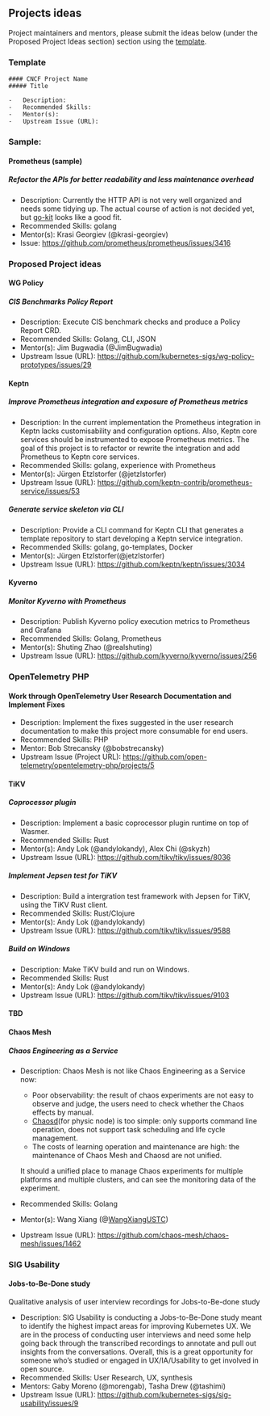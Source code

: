 ## Projects ideas

Project maintainers and mentors, please submit the ideas below (under the Proposed Project Ideas section) section using the [template](/PROJECT_IDEA_TEMPLATE.md).

### Template

```
#### CNCF Project Name
##### Title

-	Description:
-	Recommended Skills:
-	Mentor(s):
-	Upstream Issue (URL):
```

### Sample:

#### Prometheus (sample)

##### Refactor the APIs for better readability and less maintenance overhead

- Description: Currently the HTTP API is not very well organized and needs some tidying up. The actual course of action is not decided yet, but [go-kit](https://github.com/go-kit/kit) looks like a good fit.
- Recommended Skills: golang
- Mentor(s): Krasi Georgiev (@krasi-georgiev)
- Issue: https://github.com/prometheus/prometheus/issues/3416

### Proposed Project ideas

#### WG Policy
##### CIS Benchmarks Policy Report
-	Description: Execute CIS benchmark checks and produce a Policy Report CRD. 
-	Recommended Skills: Golang, CLI, JSON
-	Mentor(s): Jim Bugwadia (@JimBugwadia)
-	Upstream Issue (URL): https://github.com/kubernetes-sigs/wg-policy-prototypes/issues/29

#### Keptn
##### Improve Prometheus integration and exposure of Prometheus metrics
-	Description: In the current implementation the Prometheus integration in Keptn lacks customisability and configuration options. Also, Keptn core services should be instrumented to expose Prometheus metrics. The goal of this project is to refactor or rewrite the integration and add Prometheus to Keptn core services. 
-	Recommended Skills: golang, experience with Prometheus
-	Mentor(s): Jürgen Etzlstorfer (@jetzlstorfer)
-	Upstream Issue (URL): https://github.com/keptn-contrib/prometheus-service/issues/53 

##### Generate service skeleton via CLI
-   Description: Provide a CLI command for Keptn CLI that generates a template repository to start developing a Keptn service integration.
-   Recommended Skills: golang, go-templates, Docker
-   Mentor(s): Jürgen Etzlstorfer(@jetzlstorfer) 
-   Upstream Issue (URL): https://github.com/keptn/keptn/issues/3034 


#### Kyverno
##### Monitor Kyverno with Prometheus

-	Description: Publish Kyverno policy execution metrics to Prometheus and Grafana
-	Recommended Skills: Golang, Prometheus
-	Mentor(s): Shuting Zhao (@realshuting)
-	Upstream Issue (URL): https://github.com/kyverno/kyverno/issues/256


### OpenTelemetry PHP
#### Work through OpenTelemetry User Research Documentation and Implement Fixes

-   Description: Implement the fixes suggested in the user research documentation to make this project more consumable for end users.
-   Recommended Skills: PHP
-   Mentor: Bob Strecansky (@bobstrecansky)
-   Upstream Issue (Project URL): https://github.com/open-telemetry/opentelemetry-php/projects/5


#### TiKV
##### Coprocessor plugin

-	Description: Implement a basic coprocessor plugin runtime on top of Wasmer.
-	Recommended Skills: Rust
-	Mentor(s): Andy Lok (@andylokandy), Alex Chi (@skyzh)
-	Upstream Issue (URL): https://github.com/tikv/tikv/issues/8036

##### Implement Jepsen test for TiKV

-	Description: Build a intergration test framework with Jepsen for TiKV,
    using the TiKV Rust client.
-	Recommended Skills: Rust/Clojure
-	Mentor(s): Andy Lok (@andylokandy)
-	Upstream Issue (URL): https://github.com/tikv/tikv/issues/9588

##### Build on Windows

-	Description: Make TiKV build and run on Windows.
-	Recommended Skills: Rust
-	Mentor(s): Andy Lok (@andylokandy)
-	Upstream Issue (URL): https://github.com/tikv/tikv/issues/9103


#### TBD


#### Chaos Mesh

##### Chaos Engineering as a Service

-	Description: Chaos Mesh is not like Chaos Engineering as a Service now:
    - Poor observability: the result of chaos experiments are not easy to observe and judge, the users need to check whether the Chaos effects by manual.
    - [Chaosd](https://github.com/chaos-mesh/chaosd)(for physic node) is too simple: only supports command line operation, does not support task scheduling and life cycle management.
    - The costs of learning operation and maintenance are high: the maintenance of Chaos Mesh and Chaosd are not unified.

    It should a unified place to manage Chaos experiments for multiple platforms and multiple clusters, and can see the monitoring data of the experiment.

-	Recommended Skills: Golang
-	Mentor(s): Wang Xiang (@[WangXiangUSTC](https://github.com/WangXiangUSTC))
-	Upstream Issue (URL): https://github.com/chaos-mesh/chaos-mesh/issues/1462

### SIG Usability
#### Jobs-to-Be-Done study

Qualitative analysis of user interview recordings for Jobs-to-Be-done study

- Description: SIG Usability is conducting a Jobs-to-Be-Done study meant to identify the highest impact areas for improving Kubernetes UX. We are in the process of conducting user interviews and need some help going back through the transcribed recordings to annotate and pull out insights from the conversations. Overall, this is a great opportunity for someone who’s studied or engaged in UX/IA/Usability to get involved in open source.
- Recommended Skills: User Research, UX, synthesis
- Mentors: Gaby Moreno (@morengab), Tasha Drew (@tashimi)
- Upstream Issue (URL): https://github.com/kubernetes-sigs/sig-usability/issues/9 
